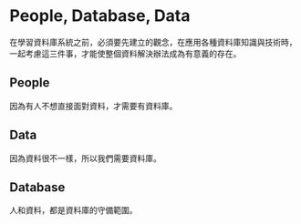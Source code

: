 # People, Database, Data

在學習資料庫系統之前，必須要先建立的觀念，在應用各種資料庫知識與技術時，一起考慮這三件事，才能使整個資料解決辦法成為有意義的存在。

## People

因為有人不想直接面對資料，才需要有資料庫。

## Data

因為資料很不一樣，所以我們需要資料庫。

## Database

人和資料，都是資料庫的守備範圍。

